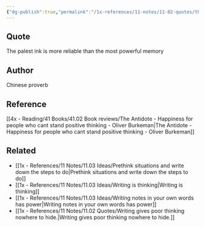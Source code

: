 ```yaml
---
{"dg-publish":true,"permalink":"/1x-references/11-notes/11-02-quotes/the-palest-ink-is-more-reliable-than-the-most-powerful-memory-chinese-proverb/","title":"The palest ink is more reliable than the most powerful memory - Chinese proverb","noteIcon":""}
---
```



## Quote
The palest ink is more reliable than the most powerful memory

## Author
Chinese proverb

## Reference
[[4x - Reading/41 Books/41.02 Book reviews/The Antidote - Happiness for people who cant stand positive thinking - Oliver Burkeman\|The Antidote - Happiness for people who cant stand positive thinking - Oliver Burkeman]]

## Related
- [[1x - References/11 Notes/11.03 Ideas/Prethink situations and write down the steps to do\|Prethink situations and write down the steps to do]]
- [[1x - References/11 Notes/11.03 Ideas/Writing is thinking\|Writing is thinking]]
- [[1x - References/11 Notes/11.03 Ideas/Writing notes in your own words has power\|Writing notes in your own words has power]]
- [[1x - References/11 Notes/11.02 Quotes/Writing gives poor thinking nowhere to hide.\|Writing gives poor thinking nowhere to hide.]]
